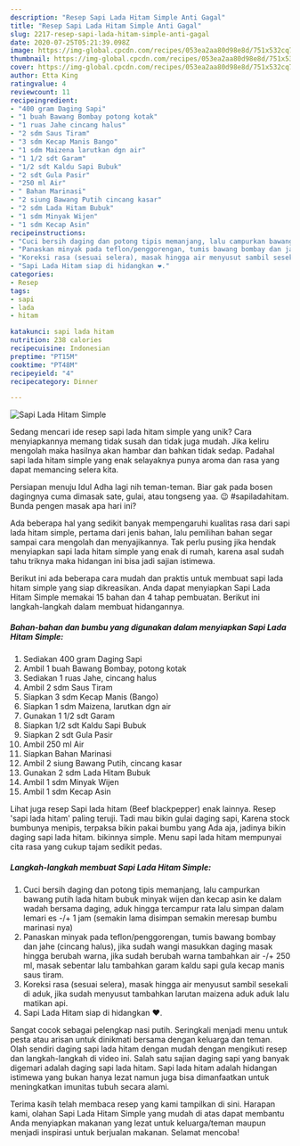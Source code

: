 ```yaml
---
description: "Resep Sapi Lada Hitam Simple Anti Gagal"
title: "Resep Sapi Lada Hitam Simple Anti Gagal"
slug: 2217-resep-sapi-lada-hitam-simple-anti-gagal
date: 2020-07-25T05:21:39.098Z
image: https://img-global.cpcdn.com/recipes/053ea2aa80d98e8d/751x532cq70/sapi-lada-hitam-simple-foto-resep-utama.jpg
thumbnail: https://img-global.cpcdn.com/recipes/053ea2aa80d98e8d/751x532cq70/sapi-lada-hitam-simple-foto-resep-utama.jpg
cover: https://img-global.cpcdn.com/recipes/053ea2aa80d98e8d/751x532cq70/sapi-lada-hitam-simple-foto-resep-utama.jpg
author: Etta King
ratingvalue: 4
reviewcount: 11
recipeingredient:
- "400 gram Daging Sapi"
- "1 buah Bawang Bombay potong kotak"
- "1 ruas Jahe cincang halus"
- "2 sdm Saus Tiram"
- "3 sdm Kecap Manis Bango"
- "1 sdm Maizena larutkan dgn air"
- "1 1/2 sdt Garam"
- "1/2 sdt Kaldu Sapi Bubuk"
- "2 sdt Gula Pasir"
- "250 ml Air"
- " Bahan Marinasi"
- "2 siung Bawang Putih cincang kasar"
- "2 sdm Lada Hitam Bubuk"
- "1 sdm Minyak Wijen"
- "1 sdm Kecap Asin"
recipeinstructions:
- "Cuci bersih daging dan potong tipis memanjang, lalu campurkan bawang putih lada hitam bubuk minyak wijen dan kecap asin ke dalam wadah bersama daging, aduk hingga tercampur rata lalu simpan dalam lemari es -/+ 1 jam (semakin lama disimpan semakin meresap bumbu marinasi nya)"
- "Panaskan minyak pada teflon/penggorengan, tumis bawang bombay dan jahe (cincang halus), jika sudah wangi masukkan daging masak hingga berubah warna, jika sudah berubah warna tambahkan air -/+ 250 ml, masak sebentar lalu tambahkan garam kaldu sapi gula kecap manis saus tiram."
- "Koreksi rasa (sesuai selera), masak hingga air menyusut sambil sesekali di aduk, jika sudah menyusut tambahkan larutan maizena aduk aduk lalu matikan api."
- "Sapi Lada Hitam siap di hidangkan ❤."
categories:
- Resep
tags:
- sapi
- lada
- hitam

katakunci: sapi lada hitam 
nutrition: 238 calories
recipecuisine: Indonesian
preptime: "PT15M"
cooktime: "PT48M"
recipeyield: "4"
recipecategory: Dinner

---
```



![Sapi Lada Hitam Simple](https://img-global.cpcdn.com/recipes/053ea2aa80d98e8d/751x532cq70/sapi-lada-hitam-simple-foto-resep-utama.jpg)

Sedang mencari ide resep sapi lada hitam simple yang unik? Cara menyiapkannya memang tidak susah dan tidak juga mudah. Jika keliru mengolah maka hasilnya akan hambar dan bahkan tidak sedap. Padahal sapi lada hitam simple yang enak selayaknya punya aroma dan rasa yang dapat memancing selera kita.

Persiapan menuju Idul Adha lagi nih teman-teman. Biar gak pada bosen dagingnya cuma dimasak sate, gulai, atau tongseng yaa. 😉 #sapiladahitam. Bunda pengen masak apa hari ini?

Ada beberapa hal yang sedikit banyak mempengaruhi kualitas rasa dari sapi lada hitam simple, pertama dari jenis bahan, lalu pemilihan bahan segar sampai cara mengolah dan menyajikannya. Tak perlu pusing jika hendak menyiapkan sapi lada hitam simple yang enak di rumah, karena asal sudah tahu triknya maka hidangan ini bisa jadi sajian istimewa.


Berikut ini ada beberapa cara mudah dan praktis untuk membuat sapi lada hitam simple yang siap dikreasikan. Anda dapat menyiapkan Sapi Lada Hitam Simple memakai 15 bahan dan 4 tahap pembuatan. Berikut ini langkah-langkah dalam membuat hidangannya.

<!--inarticleads1-->

##### Bahan-bahan dan bumbu yang digunakan dalam menyiapkan Sapi Lada Hitam Simple:

1. Sediakan 400 gram Daging Sapi
1. Ambil 1 buah Bawang Bombay, potong kotak
1. Sediakan 1 ruas Jahe, cincang halus
1. Ambil 2 sdm Saus Tiram
1. Siapkan 3 sdm Kecap Manis (Bango)
1. Siapkan 1 sdm Maizena, larutkan dgn air
1. Gunakan 1 1/2 sdt Garam
1. Siapkan 1/2 sdt Kaldu Sapi Bubuk
1. Siapkan 2 sdt Gula Pasir
1. Ambil 250 ml Air
1. Siapkan  Bahan Marinasi
1. Ambil 2 siung Bawang Putih, cincang kasar
1. Gunakan 2 sdm Lada Hitam Bubuk
1. Ambil 1 sdm Minyak Wijen
1. Ambil 1 sdm Kecap Asin


Lihat juga resep Sapi lada hitam (Beef blackpepper) enak lainnya. Resep &#39;sapi lada hitam&#39; paling teruji. Tadi mau bikin gulai daging sapi, Karena stock bumbunya menipis, terpaksa bikin pakai bumbu yang Ada aja, jadinya bikin daging sapi lada hitam. bikinnya simple. Menu sapi lada hitam mempunyai cita rasa yang cukup tajam sedikit pedas. 

<!--inarticleads2-->

##### Langkah-langkah membuat Sapi Lada Hitam Simple:

1. Cuci bersih daging dan potong tipis memanjang, lalu campurkan bawang putih lada hitam bubuk minyak wijen dan kecap asin ke dalam wadah bersama daging, aduk hingga tercampur rata lalu simpan dalam lemari es -/+ 1 jam (semakin lama disimpan semakin meresap bumbu marinasi nya)
1. Panaskan minyak pada teflon/penggorengan, tumis bawang bombay dan jahe (cincang halus), jika sudah wangi masukkan daging masak hingga berubah warna, jika sudah berubah warna tambahkan air -/+ 250 ml, masak sebentar lalu tambahkan garam kaldu sapi gula kecap manis saus tiram.
1. Koreksi rasa (sesuai selera), masak hingga air menyusut sambil sesekali di aduk, jika sudah menyusut tambahkan larutan maizena aduk aduk lalu matikan api.
1. Sapi Lada Hitam siap di hidangkan ❤.


Sangat cocok sebagai pelengkap nasi putih. Seringkali menjadi menu untuk pesta atau arisan untuk dinikmati bersama dengan keluarga dan teman. Olah sendiri daging sapi lada hitam dengan mudah dengan mengikuti resep dan langkah-langkah di video ini. Salah satu sajian daging sapi yang banyak digemari adalah daging sapi lada hitam. Sapi lada hitam adalah hidangan istimewa yang bukan hanya lezat namun juga bisa dimanfaatkan untuk meningkatkan imunitas tubuh secara alami. 

Terima kasih telah membaca resep yang kami tampilkan di sini. Harapan kami, olahan Sapi Lada Hitam Simple yang mudah di atas dapat membantu Anda menyiapkan makanan yang lezat untuk keluarga/teman maupun menjadi inspirasi untuk berjualan makanan. Selamat mencoba!
